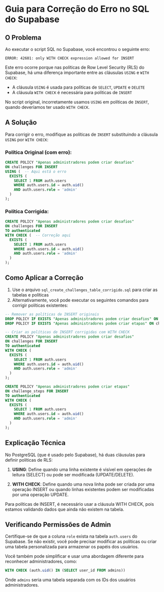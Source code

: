 # Guia para Correção do Erro no SQL do Supabase

## O Problema

Ao executar o script SQL no Supabase, você encontrou o seguinte erro:

```
ERROR: 42601: only WITH CHECK expression allowed for INSERT
```

Este erro ocorre porque nas políticas de Row Level Security (RLS) do Supabase, há uma diferença importante entre as cláusulas `USING` e `WITH CHECK`:

- A cláusula `USING` é usada para políticas de `SELECT`, `UPDATE` e `DELETE`
- A cláusula `WITH CHECK` é necessária para políticas de `INSERT`

No script original, incorretamente usamos `USING` em políticas de `INSERT`, quando deveríamos ter usado `WITH CHECK`.

## A Solução

Para corrigir o erro, modifique as políticas de `INSERT` substituindo a cláusula `USING` por `WITH CHECK`:

### Política Original (com erro):

```sql
CREATE POLICY "Apenas administradores podem criar desafios"
ON challenges FOR INSERT
USING (  -- Aqui está o erro
  EXISTS (
    SELECT 1 FROM auth.users
    WHERE auth.users.id = auth.uid()
    AND auth.users.role = 'admin'
  )
);
```

### Política Corrigida:

```sql
CREATE POLICY "Apenas administradores podem criar desafios"
ON challenges FOR INSERT
TO authenticated
WITH CHECK (  -- Correção aqui
  EXISTS (
    SELECT 1 FROM auth.users
    WHERE auth.users.id = auth.uid()
    AND auth.users.role = 'admin'
  )
);
```

## Como Aplicar a Correção

1. Use o arquivo `sql_create_challenges_table_corrigido.sql` para criar as tabelas e políticas
2. Alternativamente, você pode executar os seguintes comandos para corrigir políticas existentes:

```sql
-- Remover as políticas de INSERT originais
DROP POLICY IF EXISTS "Apenas administradores podem criar desafios" ON challenges;
DROP POLICY IF EXISTS "Apenas administradores podem criar etapas" ON challenge_steps;

-- Criar as políticas de INSERT corrigidas com WITH CHECK
CREATE POLICY "Apenas administradores podem criar desafios"
ON challenges FOR INSERT
TO authenticated
WITH CHECK (
  EXISTS (
    SELECT 1 FROM auth.users
    WHERE auth.users.id = auth.uid()
    AND auth.users.role = 'admin'
  )
);

CREATE POLICY "Apenas administradores podem criar etapas"
ON challenge_steps FOR INSERT
TO authenticated
WITH CHECK (
  EXISTS (
    SELECT 1 FROM auth.users
    WHERE auth.users.id = auth.uid()
    AND auth.users.role = 'admin'
  )
);
```

## Explicação Técnica

No PostgreSQL (que é usado pelo Supabase), há duas cláusulas para definir políticas de RLS:

1. **USING**: Define quando uma linha existente é visível em operações de leitura (SELECT) ou pode ser modificada (UPDATE/DELETE).

2. **WITH CHECK**: Define quando uma nova linha pode ser criada por uma operação INSERT ou quando linhas existentes podem ser modificadas por uma operação UPDATE.

Para políticas de INSERT, é necessário usar a cláusula WITH CHECK, pois estamos validando dados que ainda não existem na tabela.

## Verificando Permissões de Admin

Certifique-se de que a coluna `role` exista na tabela `auth.users` do Supabase. Se não existir, você pode precisar modificar as políticas ou criar uma tabela personalizada para armazenar os papéis dos usuários.

Você também pode simplificar e usar uma abordagem diferente para reconhecer administradores, como:

```sql
WITH CHECK (auth.uid() IN (SELECT user_id FROM admins))
```

Onde `admins` seria uma tabela separada com os IDs dos usuários administradores. 